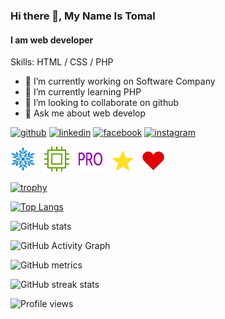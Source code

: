 



### Hi there 👋, My Name Is Tomal
#### I am web developer

Skills: HTML / CSS / PHP

- 🔭 I’m currently working on Software Company 
- 🌱 I’m currently learning PHP 
- 👯 I’m looking to collaborate on github 
- 💬 Ask me about web develop 


[<img src='https://cdn.jsdelivr.net/npm/simple-icons@3.0.1/icons/github.svg' alt='github' height='40'>](https://github.com/arafathtomal)  [<img src='https://cdn.jsdelivr.net/npm/simple-icons@3.0.1/icons/linkedin.svg' alt='linkedin' height='40'>](https://www.linkedin.com/in/al-arafath-b15159289/)  [<img src='https://cdn.jsdelivr.net/npm/simple-icons@3.0.1/icons/facebook.svg' alt='facebook' height='40'>](https://www.facebook.com/alarafath.tomal.1)  [<img src='https://cdn.jsdelivr.net/npm/simple-icons@3.0.1/icons/instagram.svg' alt='instagram' height='40'>](https://www.instagram.com/0_tom_4/)  

<a href='https://archiveprogram.github.com/'><img src='https://raw.githubusercontent.com/acervenky/animated-github-badges/master/assets/acbadge.gif' width='40' height='40'></a> <a href='https://docs.github.com/en/developers'><img src='https://raw.githubusercontent.com/acervenky/animated-github-badges/master/assets/devbadge.gif' width='40' height='40'></a> <a href='https://github.com/pricing'><img src='https://raw.githubusercontent.com/acervenky/animated-github-badges/master/assets/pro.gif' width='40' height='40'></a> <a href='https://stars.github.com/'><img src='https://raw.githubusercontent.com/acervenky/animated-github-badges/master/assets/starbadge.gif' width='35' height='35'></a> <a href='https://docs.github.com/en/github/supporting-the-open-source-community-with-github-sponsors'><img src='https://raw.githubusercontent.com/acervenky/animated-github-badges/master/assets/sponsorbadge.gif' width='35' height='35'></a> 

[![trophy](https://github-profile-trophy.vercel.app/?username=arafathtomal)](https://github.com/ryo-ma/github-profile-trophy)

[![Top Langs](https://github-readme-stats.vercel.app/api/top-langs/?username=arafathtomal)](https://github.com/anuraghazra/github-readme-stats)

![GitHub stats](https://github-readme-stats.vercel.app/api?username=arafathtomal&show_icons=true&count_private=true)  

![GitHub Activity Graph](https://activity-graph.herokuapp.com/graph?username=arafathtomal)  

![GitHub metrics](https://metrics.lecoq.io/arafathtomal)  

![GitHub streak stats](https://streak-stats.demolab.com/?user=arafathtomal)  

![Profile views](https://gpvc.arturio.dev/arafathtomal)  

